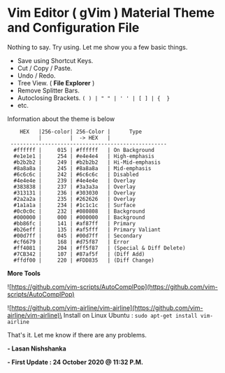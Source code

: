# Vim Editor ( gVim ) Material Theme and Configuration File

Nothing to say. Try using. Let me show you a few basic things.
 - Save using Shortcut Keys.
 - Cut / Copy / Paste.
 - Undo / Redo.
 - Tree View. ( **File Explorer** )
 - Remove Splitter Bars.
 - Autoclosing Brackets. `( ) | " " | ' ' | [ ] | {  }`
 - etc.

Information about the theme is below

```
    HEX   |256-color| 256-Color |      Type
          |         |  -> HEX   |
 --------------------------------------------------
  #ffffff |     015 | #ffffff   | On Background
  #e1e1e1 |     254 | #e4e4e4   | High-emphasis
  #b2b2b2 |     249 | #b2b2b2   | Hi-Mid-emphasis
  #8a8a8a |     245 | #8a8a8a   | Mid-emphasis
  #6c6c6c |     242 | #6c6c6c   | Disabled
  #4e4e4e |     239 | #4e4e4e   | Overlay
  #383838 |     237 | #3a3a3a   | Overlay
  #313131 |     236 | #303030   | Overlay
  #2a2a2a |     235 | #262626   | Overlay
  #1a1a1a |     234 | #1c1c1c   | Surface
  #0c0c0c |     232 | #080808   | Background
  #000000 |     000 | #000000   | Background
  #bb86fc |     141 | #af87ff   | Primary
  #b26eff |     135 | #af5fff   | Primary Valiant
  #00d7ff |     045 | #00d7ff   | Secondary
  #cf6679 |     168 | #d75f87   | Error
  #ff4081 |     204 | #ff5f87   | (Special & Diff Delete)
  #7CB342 |     107 | #87af5f   | (Diff Add)
  #ffdf00 |     220 | #FDD835   | (Diff Change)
```

**More Tools**

![https://github.com/vim-scripts/AutoComplPop](https://github.com/vim-scripts/AutoComplPop)

![https://github.com/vim-airline/vim-airline](https://github.com/vim-airline/vim-airline)\
Install on Linux Ubuntu : `sudo apt-get install vim-airline`

That's it. Let me know if there are any problems.

**- Lasan Nishshanka**

**- First Update : 24 October 2020 @ 11:32 P.M.**
